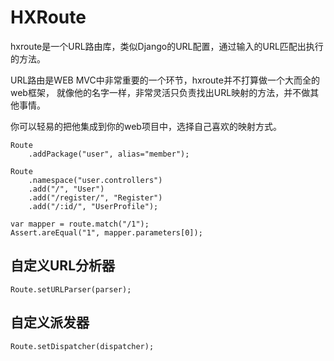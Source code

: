 HXRoute
=======

hxroute是一个URL路由库，类似Django的URL配置，通过输入的URL匹配出执行的方法。

URL路由是WEB MVC中非常重要的一个环节，hxroute并不打算做一个大而全的web框架，
就像他的名字一样，非常灵活只负责找出URL映射的方法，并不做其他事情。

你可以轻易的把他集成到你的web项目中，选择自己喜欢的映射方式。

    Route
        .addPackage("user", alias="member");

    Route
        .namespace("user.controllers")
        .add("/", "User")
        .add("/register/", "Register")
        .add("/:id/", "UserProfile");

    var mapper = route.match("/1");
    Assert.areEqual("1", mapper.parameters[0]);


自定义URL分析器
--------------

    Route.setURLParser(parser);

自定义派发器
-----------

    Route.setDispatcher(dispatcher);